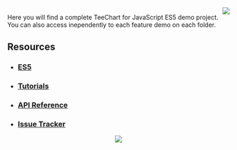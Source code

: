<a href="https://www.steema.com/product/html5">
<img align="right" src="https://www.steema.com/img/logos/teechart_html5.png">
</a>
 
Here you will find a complete TeeChart for JavaScript ES5 demo project. You can also access inependently to each feature demo on each folder.

## Resources
* ### [ES5](https://www.w3schools.com/js/js_es5.asp)
* ### [Tutorials](https://github.com/Steema/TeeChartJS/wiki)
* ### [API Reference](https://www.steema.com/docs/TeeChartHTML5Reference.htm)
* ### [Issue Tracker](http://bugs.steema.com/buglist.cgi?product=HTML5%20JavaScript%20TeeChart&query_format=advanced&resolution=---)

<p align="center">
<a href="https://www.steema.com/">
<img src="https://raw.githubusercontent.com/wiki/Steema/TeeChartJS/logo-steema.png">
</a>
</p>
